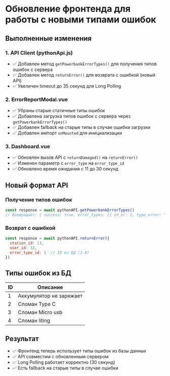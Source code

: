 # Обновление фронтенда для работы с новыми типами ошибок

## Выполненные изменения

### 1. API Client (pythonApi.js)
- ✅ Добавлен метод `getPowerbankErrorTypes()` для получения типов ошибок с сервера
- ✅ Добавлен метод `returnError()` для возврата с ошибкой (новый API)
- ✅ Увеличен timeout до 35 секунд для Long Polling

### 2. ErrorReportModal.vue
- ✅ Убраны старые статичные типы ошибок
- ✅ Добавлена загрузка типов ошибок с сервера через `getPowerbankErrorTypes()`
- ✅ Добавлен fallback на старые типы в случае ошибки загрузки
- ✅ Добавлен импорт `onMounted` для инициализации

### 3. Dashboard.vue
- ✅ Обновлен вызов API с `returnDamaged()` на `returnError()`
- ✅ Изменен параметр с `error_type` на `error_type_id`
- ✅ Обновлено время ожидания с 11 до 30 секунд

## Новый формат API

### Получение типов ошибок
```javascript
const response = await pythonAPI.getPowerbankErrorTypes()
// Возвращает: { success: true, error_types: [{ id_er: 1, type_error: "..." }] }
```

### Возврат с ошибкой
```javascript
const response = await pythonAPI.returnError({
  station_id: 13,
  user_id: 32,
  error_type_id: 1  // ID из БД (1-4)
})
```

## Типы ошибок из БД

| ID | Описание |
|----|----------|
| 1  | Аккумулятор не заряжает |
| 2  | Сломан Type C |
| 3  | Сломан Micro usb |
| 4  | Сломан liting |

## Результат

- ✅ Фронтенд теперь использует типы ошибок из базы данных
- ✅ API совместим с обновленным сервером
- ✅ Long Polling работает корректно (30 секунд)
- ✅ Есть fallback на старые типы в случае ошибки
